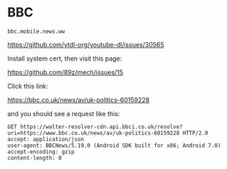 # BBC

~~~
bbc.mobile.news.ww
~~~

https://github.com/ytdl-org/youtube-dl/issues/30565

Install system cert, then visit this page:

https://github.com/89z/mech/issues/15

Click this link:

https://bbc.co.uk/news/av/uk-politics-60159228

and you should see a request like this:

~~~
GET https://walter-resolver-cdn.api.bbci.co.uk/resolve?uri=https://www.bbc.co.uk/news/av/uk-politics-60159228 HTTP/2.0
accept: application/json
user-agent: BBCNews/5.19.0 (Android SDK built for x86; Android 7.0)
accept-encoding: gzip
content-length: 0
~~~
